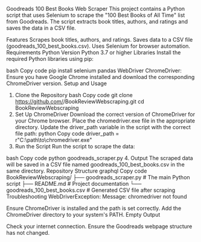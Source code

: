 Goodreads 100 Best Books Web Scraper
This project contains a Python script that uses Selenium to scrape the "100 Best Books of All Time" list from Goodreads. The script extracts book titles, authors, and ratings and saves the data in a CSV file.

Features
Scrapes book titles, authors, and ratings.
Saves data to a CSV file (goodreads_100_best_books.csv).
Uses Selenium for browser automation.
Requirements
Python Version
Python 3.7 or higher
Libraries
Install the required Python libraries using pip:

bash
Copy code
pip install selenium pandas
WebDriver
ChromeDriver: Ensure you have Google Chrome installed and download the corresponding ChromeDriver version.
Setup and Usage
1. Clone the Repository
bash
Copy code
git clone https://github.com/<your-username>/BookReviewWebscraping.git
cd BookReviewWebscraping
2. Set Up ChromeDriver
Download the correct version of ChromeDriver for your Chrome browser.
Place the chromedriver.exe file in the appropriate directory.
Update the driver_path variable in the script with the correct file path:
python
Copy code
driver_path = r"C:\path\to\chromedriver.exe"
3. Run the Script
Run the script to scrape the data:

bash
Copy code
python goodreads_scraper.py
4. Output
The scraped data will be saved in a CSV file named goodreads_100_best_books.csv in the same directory.
Repository Structure
graphql
Copy code
BookReviewWebscraping/
├── goodreads_scraper.py   # The main Python script
├── README.md              # Project documentation
└── goodreads_100_best_books.csv  # Generated CSV file after scraping
Troubleshooting
WebDriverException: Message: chromedriver not found

Ensure ChromeDriver is installed and the path is set correctly.
Add the ChromeDriver directory to your system's PATH.
Empty Output

Check your internet connection.
Ensure the Goodreads webpage structure has not changed.
